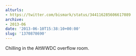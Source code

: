 ```yaml
---
alturls:
- https://twitter.com/bismark/status/344116285606617089
archive:
- 2013-06
date: '2013-06-10T15:38:10+00:00'
slug: '1370878690'
---
```


Chilling in the AltWWDC overflow room.

